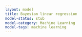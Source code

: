 ```yaml
---
layout: model
title: Bayesian linear regression
model-status: stub
model-category: Machine Learning
model-tags: machine learning
---
```

